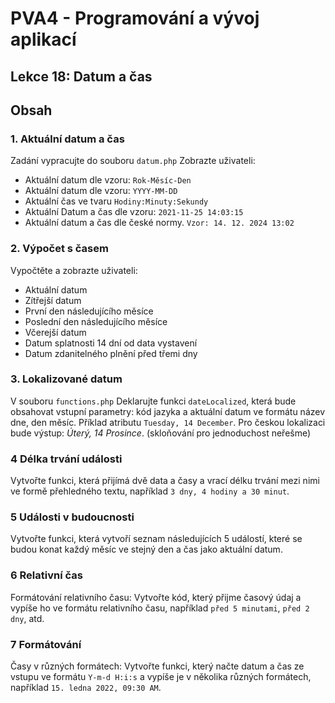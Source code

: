 # PVA4 - Programování a vývoj aplikací
## Lekce 18: Datum a čas

## Obsah

### 1. Aktuální datum a čas
Zadání vypracujte do souboru `datum.php`
Zobrazte uživateli:
* Aktuální datum dle vzoru: `Rok-Měsíc-Den`
* Aktuální datum dle vzoru: `YYYY-MM-DD`
* Aktuální čas ve tvaru `Hodiny:Minuty:Sekundy`
* Aktuální Datum a čas dle vzoru: `2021-11-25 14:03:15`
* Aktuální datum a čas dle české normy. `Vzor: 14. 12. 2024 13:02`

### 2. Výpočet s časem
Vypočtěte a zobrazte uživateli:
* Aktuální datum
* Zítřejší datum
* První den následujícího měsíce
* Poslední den následujícího měsíce
* Včerejší datum
* Datum splatnosti 14 dní od data vystavení
* Datum zdanitelného plnění před třemi dny

### 3. Lokalizované datum
V souboru `functions.php` Deklarujte funkci `dateLocalized`, která bude obsahovat vstupní parametry: kód jazyka a aktuální datum ve formátu název dne, den měsíc. Příklad atributu `Tuesday, 14 December`.
Pro českou lokalizaci bude výstup: _Úterý, 14 Prosince_. (skloňování pro jednoduchost neřešme)

### 4 Délka trvání události
Vytvořte funkci, která přijímá dvě data a časy a vrací délku trvání mezi nimi ve formě přehledného textu, například `3 dny, 4 hodiny a 30 minut`.

### 5 Události v budoucnosti 
Vytvořte funkci, která vytvoří seznam následujících 5 událostí, které se budou konat každý měsíc ve stejný den a čas jako aktuální datum.

### 6 Relativní čas
Formátování relativního času: Vytvořte kód, který přijme časový údaj a vypíše ho ve formátu relativního času, například `před 5 minutami`, `před 2 dny`, atd.

### 7 Formátování
Časy v různých formátech: Vytvořte funkci, který načte datum a čas ze vstupu ve formátu `Y-m-d H:i:s` a vypíše je v několika různých formátech, například `15. ledna 2022, 09:30 AM`.
